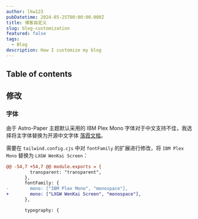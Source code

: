 ```yaml
---
author: lkw123
pubDatetime: 2024-05-25T00:00:00.000Z
title: 博客自定义
slug: blog-customization
featured: false
tags:
  - Blog
description: How I customize my blog
---
```


## Table of contents

## 修改

### 字体

由于 Astro-Paper 主题默认采用的 IBM Plex Mono 字体对于中文支持不佳，我选择将主字体替换为开源中文字体 [落霞文楷](https://github.com/lxgw/LxgwWenKai)。

需要在 `tailwind.config.cjs` 中对 `fontFamily` 的扩展进行修改，将 `IBM Plex Mono` 替换为 `LXGW WenKai Screen`：

```diff
@@ -54,7 +54,7 @@ module.exports = {
         transparent: "transparent",
       },
       fontFamily: {
-        mono: ["IBM Plex Mono", "monospace"],
+        mono: ["LXGW WenKai Screen", "monospace"],
       },

       typography: {
```
